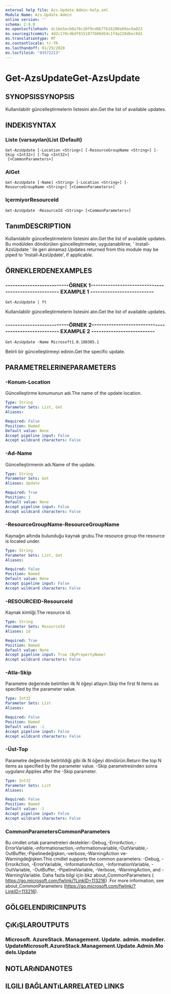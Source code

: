 ```yaml
---
external help file: Azs.Update.Admin-help.xml
Module Name: Azs.Update.Admin
online version: ''
schema: 2.0.0
ms.openlocfilehash: dc16e5ecb0a70c20f9cd8b77b16208a09ac0a023
ms.sourcegitcommit: 4d2c178cd6df9151877b08d54c1f4a228dbec9d1
ms.translationtype: MT
ms.contentlocale: tr-TR
ms.lasthandoff: 01/29/2020
ms.locfileid: "93572213"
---
```

# <span data-ttu-id="3f567-101">Get-AzsUpdate</span><span class="sxs-lookup"><span data-stu-id="3f567-101">Get-AzsUpdate</span></span>

## <span data-ttu-id="3f567-102">SYNOPSIS</span><span class="sxs-lookup"><span data-stu-id="3f567-102">SYNOPSIS</span></span>
<span data-ttu-id="3f567-103">Kullanılabilir güncelleştirmelerin listesini alın.</span><span class="sxs-lookup"><span data-stu-id="3f567-103">Get the list of available updates.</span></span>

## <span data-ttu-id="3f567-104">INDEKI</span><span class="sxs-lookup"><span data-stu-id="3f567-104">SYNTAX</span></span>

### <span data-ttu-id="3f567-105">Liste (varsayılan)</span><span class="sxs-lookup"><span data-stu-id="3f567-105">List (Default)</span></span>
```
Get-AzsUpdate [-Location <String>] [-ResourceGroupName <String>] [-Skip <Int32>] [-Top <Int32>]
 [<CommonParameters>]
```

### <span data-ttu-id="3f567-106">Al</span><span class="sxs-lookup"><span data-stu-id="3f567-106">Get</span></span>
```
Get-AzsUpdate [-Name] <String> [-Location <String>] [-ResourceGroupName <String>] [<CommonParameters>]
```

### <span data-ttu-id="3f567-107">Içermiyor</span><span class="sxs-lookup"><span data-stu-id="3f567-107">ResourceId</span></span>
```
Get-AzsUpdate -ResourceId <String> [<CommonParameters>]
```

## <span data-ttu-id="3f567-108">Tanım</span><span class="sxs-lookup"><span data-stu-id="3f567-108">DESCRIPTION</span></span>
<span data-ttu-id="3f567-109">Kullanılabilir güncelleştirmelerin listesini alın.</span><span class="sxs-lookup"><span data-stu-id="3f567-109">Get the list of available updates.</span></span> <span data-ttu-id="3f567-110">Bu modülden döndürülen güncelleştirmeler, uygulanabilirse, ' Install-AzsUpdate ' ile geri alınamaz.</span><span class="sxs-lookup"><span data-stu-id="3f567-110">Updates returned from this module may be piped to 'Install-AzsUpdate', if applicable.</span></span>

## <span data-ttu-id="3f567-111">ÖRNEKLERDEN</span><span class="sxs-lookup"><span data-stu-id="3f567-111">EXAMPLES</span></span>

### <span data-ttu-id="3f567-112">--------------------------ÖRNEK 1--------------------------</span><span class="sxs-lookup"><span data-stu-id="3f567-112">-------------------------- EXAMPLE 1 --------------------------</span></span>
```
Get-AzsUpdate | ft
```

<span data-ttu-id="3f567-113">Kullanılabilir güncelleştirmelerin listesini alın.</span><span class="sxs-lookup"><span data-stu-id="3f567-113">Get the list of available updates.</span></span>

### <span data-ttu-id="3f567-114">--------------------------ÖRNEK 2--------------------------</span><span class="sxs-lookup"><span data-stu-id="3f567-114">-------------------------- EXAMPLE 2 --------------------------</span></span>
```
Get-AzsUpdate -Name Microsoft1.0.180305.1
```

<span data-ttu-id="3f567-115">Belirli bir güncelleştirmeyi edinin.</span><span class="sxs-lookup"><span data-stu-id="3f567-115">Get the specific update.</span></span>

## <span data-ttu-id="3f567-116">PARAMETRELERINE</span><span class="sxs-lookup"><span data-stu-id="3f567-116">PARAMETERS</span></span>

### <span data-ttu-id="3f567-117">-Konum</span><span class="sxs-lookup"><span data-stu-id="3f567-117">-Location</span></span>
<span data-ttu-id="3f567-118">Güncelleştirme konumunun adı.</span><span class="sxs-lookup"><span data-stu-id="3f567-118">The name of the update location.</span></span>

```yaml
Type: String
Parameter Sets: List, Get
Aliases: 

Required: False
Position: Named
Default value: None
Accept pipeline input: False
Accept wildcard characters: False
```

### <span data-ttu-id="3f567-119">-Ad</span><span class="sxs-lookup"><span data-stu-id="3f567-119">-Name</span></span>
<span data-ttu-id="3f567-120">Güncelleştirmenin adı.</span><span class="sxs-lookup"><span data-stu-id="3f567-120">Name of the update.</span></span>

```yaml
Type: String
Parameter Sets: Get
Aliases: Update

Required: True
Position: 1
Default value: None
Accept pipeline input: False
Accept wildcard characters: False
```

### <span data-ttu-id="3f567-121">-ResourceGroupName</span><span class="sxs-lookup"><span data-stu-id="3f567-121">-ResourceGroupName</span></span>
<span data-ttu-id="3f567-122">Kaynağın altında bulunduğu kaynak grubu.</span><span class="sxs-lookup"><span data-stu-id="3f567-122">The resource group the resource is located under.</span></span>

```yaml
Type: String
Parameter Sets: List, Get
Aliases: 

Required: False
Position: Named
Default value: None
Accept pipeline input: False
Accept wildcard characters: False
```

### <span data-ttu-id="3f567-123">-RESOURCEID</span><span class="sxs-lookup"><span data-stu-id="3f567-123">-ResourceId</span></span>
<span data-ttu-id="3f567-124">Kaynak kimliği.</span><span class="sxs-lookup"><span data-stu-id="3f567-124">The resource id.</span></span>

```yaml
Type: String
Parameter Sets: ResourceId
Aliases: id

Required: True
Position: Named
Default value: None
Accept pipeline input: True (ByPropertyName)
Accept wildcard characters: False
```

### <span data-ttu-id="3f567-125">-Atla</span><span class="sxs-lookup"><span data-stu-id="3f567-125">-Skip</span></span>
<span data-ttu-id="3f567-126">Parametre değerinde belirtilen ilk N öğeyi atlayın.</span><span class="sxs-lookup"><span data-stu-id="3f567-126">Skip the first N items as specified by the parameter value.</span></span>

```yaml
Type: Int32
Parameter Sets: List
Aliases: 

Required: False
Position: Named
Default value: -1
Accept pipeline input: False
Accept wildcard characters: False
```

### <span data-ttu-id="3f567-127">-Üst</span><span class="sxs-lookup"><span data-stu-id="3f567-127">-Top</span></span>
<span data-ttu-id="3f567-128">Parametre değerinde belirtildiği gibi ilk N öğeyi döndürün.</span><span class="sxs-lookup"><span data-stu-id="3f567-128">Return the top N items as specified by the parameter value.</span></span>
<span data-ttu-id="3f567-129">-Skip parametresinden sonra uygulanır.</span><span class="sxs-lookup"><span data-stu-id="3f567-129">Applies after the -Skip parameter.</span></span>

```yaml
Type: Int32
Parameter Sets: List
Aliases: 

Required: False
Position: Named
Default value: -1
Accept pipeline input: False
Accept wildcard characters: False
```

### <span data-ttu-id="3f567-130">CommonParameters</span><span class="sxs-lookup"><span data-stu-id="3f567-130">CommonParameters</span></span>
<span data-ttu-id="3f567-131">Bu cmdlet ortak parametreleri destekler:-Debug,-ErrorAction,-ErrorVariable,-ınformationaction,-ınformationvariable,-OutVariable,-OutBuffer,-Pipelinedeğişken,-verbose,-WarningAction ve-Warningdeğişken.</span><span class="sxs-lookup"><span data-stu-id="3f567-131">This cmdlet supports the common parameters: -Debug, -ErrorAction, -ErrorVariable, -InformationAction, -InformationVariable, -OutVariable, -OutBuffer, -PipelineVariable, -Verbose, -WarningAction, and -WarningVariable.</span></span> <span data-ttu-id="3f567-132">Daha fazla bilgi için bkz about_CommonParameters ( https://go.microsoft.com/fwlink/?LinkID=113216) .</span><span class="sxs-lookup"><span data-stu-id="3f567-132">For more information, see about_CommonParameters (https://go.microsoft.com/fwlink/?LinkID=113216).</span></span>

## <span data-ttu-id="3f567-133">GÖLGELENDIRICI</span><span class="sxs-lookup"><span data-stu-id="3f567-133">INPUTS</span></span>

## <span data-ttu-id="3f567-134">ÇıKıŞLAR</span><span class="sxs-lookup"><span data-stu-id="3f567-134">OUTPUTS</span></span>

### <span data-ttu-id="3f567-135">Microsoft. AzureStack. Management. Update. admin. modeller. Update</span><span class="sxs-lookup"><span data-stu-id="3f567-135">Microsoft.AzureStack.Management.Update.Admin.Models.Update</span></span>

## <span data-ttu-id="3f567-136">NOTLARıNDA</span><span class="sxs-lookup"><span data-stu-id="3f567-136">NOTES</span></span>

## <span data-ttu-id="3f567-137">ILGILI BAĞLANTıLAR</span><span class="sxs-lookup"><span data-stu-id="3f567-137">RELATED LINKS</span></span>

